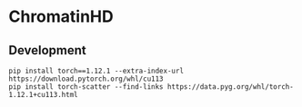 # ChromatinHD


## Development

```
pip install torch==1.12.1 --extra-index-url https://download.pytorch.org/whl/cu113
pip install torch-scatter --find-links https://data.pyg.org/whl/torch-1.12.1+cu113.html
```
